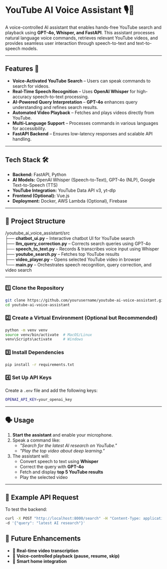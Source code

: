 # YouTube AI Voice Assistant 🎙️🎥

A voice-controlled AI assistant that enables hands-free YouTube search and playback using **GPT-4o, Whisper, and FastAPI**. This assistant processes natural language voice commands, retrieves relevant YouTube videos, and provides seamless user interaction through speech-to-text and text-to-speech models.

---

## Features 🚀

- **Voice-Activated YouTube Search** – Users can speak commands to search for videos.
- **Real-Time Speech Recognition** – Uses **OpenAI Whisper** for high-accuracy speech-to-text processing.
- **AI-Powered Query Interpretation** – **GPT-4o** enhances query understanding and refines search results.
- **Automated Video Playback** – Fetches and plays videos directly from YouTube.
- **Multi-Language Support** – Processes commands in various languages for accessibility.
- **FastAPI Backend** – Ensures low-latency responses and scalable API handling.

---

## Tech Stack 🛠️

- **Backend:** FastAPI, Python
- **AI Models:** OpenAI Whisper (Speech-to-Text), GPT-4o (NLP), Google Text-to-Speech (TTS)
- **YouTube Integration:** YouTube Data API v3, yt-dlp
- **Frontend (Optional):** Vue.js
- **Deployment:** Docker, AWS Lambda (Optional), Firebase

---

## 📂 Project Structure

/youtube_ai_voice_assistant/src  
├── **chatbot_ui.py** – Interactive chatbot UI for YouTube search  
├── **llm_query_correction.py** – Corrects search queries using GPT-4o  
├── **speech_to_text.py** – Records & transcribes voice input using Whisper  
├── **youtube_search.py** – Fetches top YouTube results  
├── **video_player.py** – Opens selected YouTube video in browser  
└── **main.py** – Orchestrates speech recognition, query correction, and video search  

---

### **1️⃣ Clone the Repository**

```bash
git clone https://github.com/yourusername/youtube-ai-voice-assistant.git
cd youtube-ai-voice-assistant
```

### 2️⃣ Create a Virtual Environment (Optional but Recommended)

```bash
python -m venv venv
source venv/bin/activate  # MacOS/Linux
venv\Scripts\activate     # Windows
```

### 3️⃣ Install Dependencies

```bash
pip install -r requirements.txt
```

### 4️⃣ Set Up API Keys

Create a `.env` file and add the following keys:

```bash
OPENAI_API_KEY=your_openai_key
```

---

## **🗣️ Usage**

1. **Start the assistant** and enable your microphone.
2. Speak a command like:
   - _"Search for the latest AI research on YouTube."_
   - _"Play the top video about deep learning."_
3. The assistant will:
   - Convert speech to text using **Whisper**
   - Correct the query with **GPT-4o**
   - Fetch and display **top 5 YouTube results**
   - Play the selected video

---

## **📡 Example API Request**

To test the backend:

```bash
curl -X POST "http://localhost:8000/search" -H "Content-Type: application/json" \
-d '{"query": "latest AI research"}'
```

## 🔮 Future Enhancements

- 🔷 **Real-time video transcription**
- 🔷 **Voice-controlled playback (pause, resume, skip)**
- 🔷 **Smart home integration**

